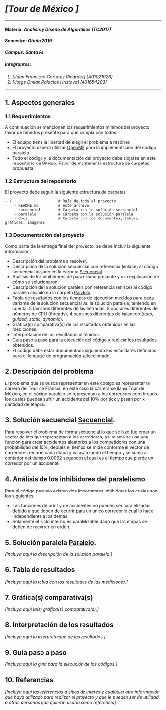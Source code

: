 # *[Tour de México ]*
---
#### Materia: *Análisis y Diseño de Algoritmos (TC2017)*

#### Semestre: *Otoño 2019*

##### Campus: *Santa Fe*

##### Integrantes:
1. *[Juan Francisco Gortarez Ricardez]* *[A01021926]*
2. *[Jorge Dmián Palacios Hristova]* *[A01654203]*

---
## 1. Aspectos generales

### 1.1 Requerimientos

A continuación se mencionan los requerimientos mínimos del proyecto, favor de tenerlos presente para que cumpla con todos.

* El equipo tiene la libertad de elegir el problema a resolver.
* El proyecto deberá utilizar [OpenMP](https://www.openmp.org/) para la implementación del código paralelo.
* Todo el código y la documentación del proyecto debe alojarse en este repositorio de GitHub. Favor de mantener la estructura de carpetas propuesta.

### 1.2 Estructura del repositorio
El proyecto debe seguir la siguiente estructura de carpetas:
```
- / 			        # Raíz de todo el proyecto
    - README.md			# este archivo
    - secuencial		# Carpeta con la solución secuencial
    - paralelo			# Carpeta con la solución paralela
    - docs              # Carpeta con los documentos, tablas, gráficas, imágenes
```

### 1.3 Documentación  del proyecto

Como parte de la entrega final del proyecto, se debe incluir la siguiente información:

* Descripción del problema a resolver.
* Descripción de la solución secuencial con referencia (enlace) al código secuencial alojado en la carpeta [Secuencial](Secuencial/).
* Análisis de los inhibidores de paralelismo presente y una explicación de cómo se solucionaron.
* Descripción de la solución paralela con referencia (enlace) al código paralelo alojado en la carpeta [Paralelo](Paralelo/).
* Tabla de resultados con los tiempos de ejecución medidos para cada variante de la solución secuencial vs. la solución paralela, teniendo en cuenta: 5 tamaños diferentes de las entradas, 5 opciones diferentes de números de CPU (threads), 4 ocpiones diferentes de balanceo (*auto, guided, static, dynamic*).
* Gráfica(s) comparativa(s) de los resultados obtenidos en las mediciones.
* Interpretación de los resultados obtenidos.
* Guía paso a paso para la ejecución del código y replicar los resultados obtenidos.
* El código debe estar documentado siguiendo los estándares definidos para el lenguaje de programación seleccionado.

## 2. Descripción del problema

El problema que se busca representar en este código es representar la carrera del Tour de Francia, en este caso la carrera se llama Tour de México, en el código paralelo se representan a los corredores con threads los cuales pueden sufrir un accidente del 10% por tick y pasan por x cantidad de etapas. 

## 3. Solución secuencial [Secuencial](Secuencial/).

Para resolver el problema de forma secuencial lo que se hizo fue crear un vector de ints que representan a los corredores, asi mismo se usa una función para crear accidentes aleatorios a los competidores con una probabilidad del 10%, depués el tiempo se mide conforme el vector de corredores recorre cada etapa y va avanzando el tiempo y se suma al contador del tiempo 0.0002 segundos el cual es el tiempo que pierde un corredor por un accidente. 

## 4. Análisis de los inhibidores del paralelismo

Para el código paralelo existen dos importamtes inhibidores los cuales son los siguientes: 

* Las funciones de print y de accidentes no pueden ser paralelizadas debido a que deben de ocurrir para un unico corredor           lo cual lo hace independiente a los demás.
* Solamente el ciclo interno es paralelizable dado que las etapas se deben de recorrer en orden.

## 5. Solución paralela [Paralelo](Paralelo/).

*[Incluya aquí la descripción de la solución paralela.]*

## 6. Tabla de resultados

*[Incluya aquí la tabla con los resultados de las mediciones.]*

## 7. Gráfica(s) comparativa(s)

*[Incluya aquí la(s) gráfica(s) comparativa(s).]*

## 8. Interpretación de los resultados

*[Incluya aquí la interpretación de los resultados.]*

## 9. Guía paso a paso

*[Incluya aquí la guía para la ejecución de los códigos.]*

## 10. Referencias

*[Incluya aquí las referencias a sitios de interés y cualquier otra información que haya utilizado para realizar el proyecto y que le puedan ser de utilidad a otras personas que quieran usarlo como referencia]*
